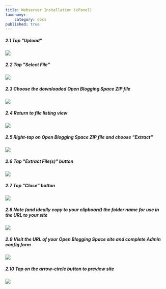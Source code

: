 ```yaml
---
title: Webserver Installation (cPanel)
taxonomy:
    category: docs
published: true
---
```


##### 2.1 Tap "Upload"

![](../../images/open-publishing-space-install-and-configure-on-reclaim-hosting/tap--upload-.png)

##### 2.2 Tap "Select File"

![](../../images/open-publishing-space-install-and-configure-on-reclaim-hosting/tap--select-file-.png)

##### 2.3 Choose the downloaded Open Blogging Space ZIP file

![](../../images/open-publishing-space-install-and-configure-on-reclaim-hosting/choose-the-downloaded-open-publishing-space-zip-file.png)

##### 2.4 Return to file listing view

![](../../images/open-publishing-space-install-and-configure-on-reclaim-hosting/return-to-file-listing-view.png)

##### 2.5 Right-tap on Open Blogging Space ZIP file and choose "Extract"

![](../../images/open-publishing-space-install-and-configure-on-reclaim-hosting/right-tap-on-open-publishing-space-zip-file-and-choose--extract-.png)

##### 2.6 Tap "Extract File(s)" button

![](../../images/open-publishing-space-install-and-configure-on-reclaim-hosting/tap--extract-file-s---button.png)

##### 2.7 Tap "Close" button

![](../../images/open-publishing-space-install-and-configure-on-reclaim-hosting/tap--close--button.png)

##### 2.8 Note (and ideally copy to your clipboard) the folder name for use in the URL to your site

![](../../images/open-publishing-space-install-and-configure-on-reclaim-hosting/note--and-ideally-copy-to-your-clipboard--the-folder-name-for-use-in-the-url-to-your-site.png)

##### 2.9 Visit the URL of your Open Blogging Space site and complete Admin config form

![](../../images/open-publishing-space-install-and-configure-on-reclaim-hosting/visit-the-url-of-your-open-publishing-space-site-and-complete-admin-config-form.png)

##### 2.10 Tap on the arrow-circle button to preview site

![](../../images/open-publishing-space-install-and-configure-on-reclaim-hosting/tap-on-the-arrow-circle-button-to-preview-site.png)
